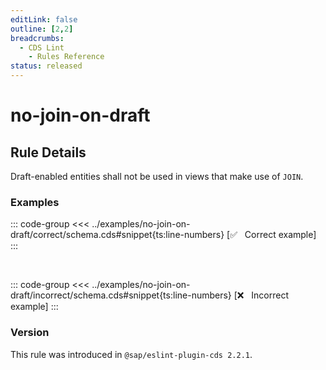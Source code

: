 ```yaml
---
editLink: false
outline: [2,2]
breadcrumbs:
  - CDS Lint
    - Rules Reference
status: released
---
```


<script setup>
  import PlaygroundBadge from '../../../.vitepress/theme/components/PlaygroundBadge.vue'
</script>

# no-join-on-draft

## Rule Details

Draft-enabled entities shall not be used in views that make use of `JOIN`.

### Examples

::: code-group
<<< ../examples/no-join-on-draft/correct/schema.cds#snippet{ts:line-numbers} [✅ &nbsp; Correct example]
:::
<PlaygroundBadge
  name="no-join-on-draft"
  kind="correct"
  :rules="{'@sap/cds/no-join-on-draft': ['warn', 'show']}"
  :files="['schema.cds']"
/>

<br>

::: code-group
<<< ../examples/no-join-on-draft/incorrect/schema.cds#snippet{ts:line-numbers} [❌ &nbsp; Incorrect example]
:::
<PlaygroundBadge
  name="no-join-on-draft"
  kind="incorrect"
  :rules="{'@sap/cds/no-join-on-draft': ['warn', 'show']}"
  :files="['schema.cds']"
/>

### Version
This rule was introduced in `@sap/eslint-plugin-cds 2.2.1`.

<!--
### Resources
[Rule source](https://github.tools.sap/cap/eslint-plugin-cds/tree/main/lib/rules/no-join-on-draft.js)
-->
